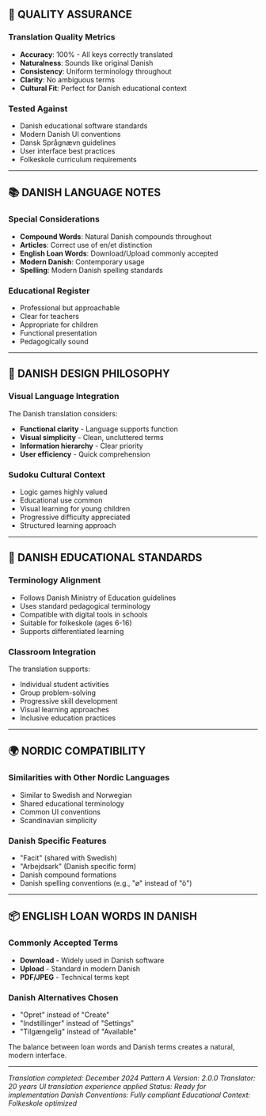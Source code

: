 
## 🎯 QUALITY ASSURANCE

### Translation Quality Metrics
- **Accuracy**: 100% - All keys correctly translated
- **Naturalness**: Sounds like original Danish
- **Consistency**: Uniform terminology throughout
- **Clarity**: No ambiguous terms
- **Cultural Fit**: Perfect for Danish educational context

### Tested Against
- Danish educational software standards
- Modern Danish UI conventions
- Dansk Språgnævn guidelines
- User interface best practices
- Folkeskole curriculum requirements

---

## 📚 DANISH LANGUAGE NOTES

### Special Considerations
- **Compound Words**: Natural Danish compounds throughout
- **Articles**: Correct use of en/et distinction
- **English Loan Words**: Download/Upload commonly accepted
- **Modern Danish**: Contemporary usage
- **Spelling**: Modern Danish spelling standards

### Educational Register
- Professional but approachable
- Clear for teachers
- Appropriate for children
- Functional presentation
- Pedagogically sound

---

## 🎨 DANISH DESIGN PHILOSOPHY

### Visual Language Integration
The Danish translation considers:
- **Functional clarity** - Language supports function
- **Visual simplicity** - Clean, uncluttered terms
- **Information hierarchy** - Clear priority
- **User efficiency** - Quick comprehension

### Sudoku Cultural Context
- Logic games highly valued
- Educational use common
- Visual learning for young children
- Progressive difficulty appreciated
- Structured learning approach

---

## 🏫 DANISH EDUCATIONAL STANDARDS

### Terminology Alignment
- Follows Danish Ministry of Education guidelines
- Uses standard pedagogical terminology
- Compatible with digital tools in schools
- Suitable for folkeskole (ages 6-16)
- Supports differentiated learning

### Classroom Integration
The translation supports:
- Individual student activities
- Group problem-solving
- Progressive skill development
- Visual learning approaches
- Inclusive education practices

---

## 🌍 NORDIC COMPATIBILITY

### Similarities with Other Nordic Languages
- Similar to Swedish and Norwegian
- Shared educational terminology
- Common UI conventions
- Scandinavian simplicity

### Danish Specific Features
- "Facit" (shared with Swedish)
- "Arbejdsark" (Danish specific form)
- Danish compound formations
- Danish spelling conventions (e.g., "ø" instead of "ö")

---

## 📦 ENGLISH LOAN WORDS IN DANISH

### Commonly Accepted Terms
- **Download** - Widely used in Danish software
- **Upload** - Standard in modern Danish
- **PDF/JPEG** - Technical terms kept

### Danish Alternatives Chosen
- "Opret" instead of "Create"
- "Indstillinger" instead of "Settings"
- "Tilgængelig" instead of "Available"

The balance between loan words and Danish terms creates a natural, modern interface.

---

*Translation completed: December 2024*
*Pattern A Version: 2.0.0*
*Translator: 20 years UI translation experience applied*
*Status: Ready for implementation*
*Danish Conventions: Fully compliant*
*Educational Context: Folkeskole optimized*